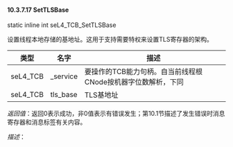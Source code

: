 #### 10.3.7.17  SetTLSBase

static inline int seL4_TCB_SetTLSBase

设置线程本地存储的基地址。这用于支持需要特权来设置TLS寄存器的架构。

类型 | 名字 | 描述
--- | --- | ---
seL4_TCB | _service | 要操作的TCB能力句柄。自当前线程根CNode按机器字位数解析，下同
seL4_TCB | tls_base | TLS基地址

*返回值*：返回0表示成功，非0值表示有错误发生；第10.1节描述了发生错误时消息寄存器和消息标签有关内容。

*描述*：
